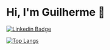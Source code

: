 # Hi, I'm Guilherme 👋

[![Linkedin Badge](https://img.shields.io/badge/-LinkedIn-blue?style=flat-square&logo=Linkedin&logoColor=white&link=https://www.linkedin.com/in/fagnerpsantos/)](https://www.linkedin.com/in/guilhermepimentelm0/)

[![Top Langs](https://github-readme-stats.vercel.app/api/top-langs/?username=GuiPM001&layout=compact)](https://github.com/anuraghazra/github-readme-stats)
